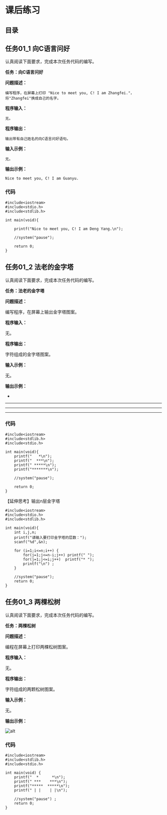 # 课后练习

## 目录

## 任务01_1 向C语言问好

认真阅读下面要求，完成本次任务代码的编写。

**任务：向C语言问好**

**问题描述：**

    编写程序，在屏幕上打印 "Nice to meet you, C! I am Zhangfei."，将"Zhangfei"换成自己的名字。

**程序输入：**

    无。

**程序输出：**

    输出带有自己姓名的向C语言问好语句。

**输入示例：**

    无。

**输出示例：**

    Nice to meet you, C! I am Guanyu.

### 代码

    #include<iostream> 
    #include<stdio.h>
    #include<stdlib.h>

    int main(void){
	
	    printf("Nice to meet you, C! I am Deng Yang.\n");
	
	    //system("pause");
	
	    return 0;
    }

## 任务01_2 法老的金字塔

认真阅读下面要求，完成本次任务代码的编写。


**任务：法老的金字塔**

**问题描述：**

  编写程序，在屏幕上输出金字塔图案。

**程序输入：**

  无。

**程序输出：**

  字符组成的金字塔图案。

**输入示例：**

  无。

**输出示例：**

   *

  * * *

 * * * * *

* * * * * * *

### 代码

    #include<iostream>
    #include<stdlib.h>
    #include<stdio.h>

    int main(void){
        printf("   *\n");
        printf("  ***\n");
        printf(" *****\n");
        printf("*******\n");

        //system("pause");

        return 0;
    }
    
【延伸思考】输出n层金字塔

    #include<iostream>
    #include<stdio.h>
    #include<stdlib.h>

    int main(void){
        int i,j,n;
        printf("请输入要打印金字塔的层数：");
        scanf("%d",&n);

        for (i=1;i<=n;i++) {
            for(j=1;j<=n-i;j++) printf(" ");
            for(j=1;j<=i;j++)  printf("* ");
            printf("\n") ;
        }

        //system("pause");
        return 0;
    }

## 任务01_3 两棵松树

认真阅读下面要求，完成本次任务代码的编写。


**任务：两棵松树**

**问题描述：**

  编程在屏幕上打印两棵松树图案。

**程序输入：**

  无。

**程序输出：**

  字符组成的两颗松树图案。

**输入示例：**

  无。

**输出示例：**

![alt](http://7xjtx2.com1.z0.glb.clouddn.com/media/kindeditor/upload2017/0303/qv2qVMdAeqXUfp87GpKzhj.png)

### 代码

    #include<iostream> 
    #include<stdlib.h>
    #include<stdio.h>

    int main(void) {
        printf("  *      *\n");
        printf(" ***    ***\n");
        printf("*****  *****\n");
        printf(" | |    | |\n");

        //system("pause") ;
        return 0;
    }
